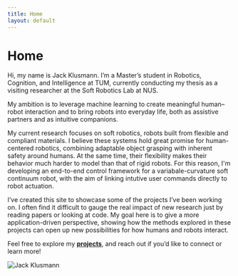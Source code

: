 ```yaml
---
title: Home
layout: default
---
```


# Home

<div class="intro">
  <div class="intro-text" markdown="1">

Hi, my name is Jack Klusmann. I’m a Master’s student in Robotics, Cognition, and Intelligence at TUM, currently conducting my thesis as a visiting researcher at the Soft Robotics Lab at NUS.

My ambition is to leverage machine learning to create meaningful human–robot interaction and to bring robots into everyday life, both as assistive partners and as intuitive companions.

My current research focuses on soft robotics, robots built from flexible and compliant materials. I believe these systems hold great promise for human-centered robotics, combining adaptable object grasping with inherent safety around humans. At the same time, their flexibility makes their behavior much harder to model than that of rigid robots. For this reason, I'm developing an end-to-end control framework for a variabale-curvature soft continuum robot, with the aim of linking intutive user commands directly to robot actuation.

I’ve created this site to showcase some of the projects I’ve been working on. I often find it difficult to gauge the real impact of new research just by reading papers or looking at code. My goal here is to give a more application-driven perspective, showing how the methods explored in these projects can open up new possibilities for how humans and robots interact.

Feel free to explore my **[projects](/projects/)**, and reach out if you’d like to connect or learn more!

  </div>

  <div class="intro-image">
    <img src="{{ '/assets/me.jpeg' | relative_url }}" alt="Jack Klusmann" loading="lazy">
  </div>
</div>